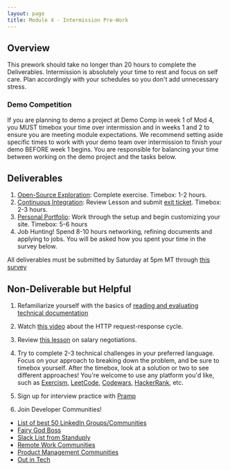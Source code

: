 ```yaml
---
layout: page
title: Module 4 - Intermission Pre-Work
---
```


## Overview

This prework should take no longer than 20 hours to complete the Deliverables. Intermission is absolutely your time to rest and focus on self care. Plan accordingly with your schedules so you don't add unnecessary stress.

### Demo Competition

If you are planning to demo a project at Demo Comp in week 1 of Mod 4, you MUST timebox your time over intermission and in weeks 1 and 2 to ensure you are meeting module expectations. We recommend setting aside specific times to work with your demo team over intermission to finish your demo BEFORE week 1 begins. You are responsible for balancing your time between working on the demo project and the tasks below.

## Deliverables

1. [Open-Source Exploration](./open_source): Complete exercise. Timebox: 1-2 hours. 
2. [Continuous Integration](./continuous_integration): Review Lesson and submit [exit ticket](https://forms.gle/M2xom7asi4BF79Ay8). Timebox: 2-3 hours.
3. [Personal Portfolio](../projects/personal_portfolio): Work through the setup and begin customizing your site. Timebox: 5-6 hours
4. Job Hunting! Spend 8-10 hours networking, refining documents and applying to jobs. You will be asked how you spent your time in the survey below. 

All deliverables must be submitted by Saturday at 5pm MT through [this survey](https://forms.gle/Nz6FJwQZLSHZU2yu9)

## Non-Deliverable but Helpful

1. Refamiliarize yourself with the basics of [reading and evaluating technical documentation](./reading_documentation)

2. Watch [this video](https://www.youtube.com/watch?v=eesqK59rhGA) about the HTTP request-response cycle. 

4. Review [this lesson](https://careerdev.turing.edu/module_four/negotiations) on salary negotiations.

5. Try to complete 2-3 technical challenges in your preferred language. Focus on your approach to breaking down the problem, and be sure to timebox yourself. After the timebox, look at a solution or two to see different approaches! You're welcome to use any platform you'd like, such as [Exercism](https://exercism.io/), [LeetCode](https://leetcode.com), [Codewars](https://www.codewars.com/), [HackerRank](https://www.hackerrank.com/), etc. 

6. Sign up for interview practice with [Pramp](https://www.pramp.com/#/)

7. Join Developer Communities!
  - [List of best 50 LinkedIn Groups/Communities](https://www.devopsschool.com/blog/list-of-best-50-linkedin-groups-community-for-devops-cloud-containers-technology-devops-engineers-and-software-engineers/)
  - [Fairy God Boss](https://fairygodboss.com/)
  - [Slack List from Standuply](https://standuply.com/slack-chat-groups)
  - [Remote Work Communities](https://slofile.com/slack/workremotely)
  - [Product Management Communities](https://www.mindtheproduct.com/product-management-slack-community/)
  - [Out in Tech](https://outintech.com/)